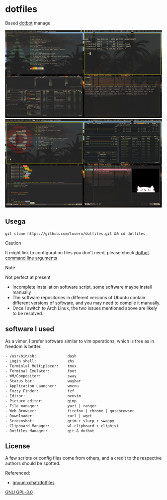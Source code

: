 # dotfiles
Based [dotbot](https://github.com/anishathalye/dotbot) manage.  

![ubuntu preview](./.preview/arch/preview.png)
![arch preview](./.preview/ubuntu/preview.png)

## Usega

```
git clone https://github.com/touero/dotfiles.git && cd dotfiles
```

> [!CAUTION]
> It might link to configuration files you don't need, please check  [dotbot command line arguments](https://github.com/anishathalye/dotbot/blob/master/README.md#command-line-arguments)

> [!NOTE]
> Not perfect at present
> - Incomplete installation software script, some software maybe install manually
> - The software repositories in different versions of Ubuntu contain different versions of software, and you may need to compile it manually.
> - Once I switch to Arch Linux, the two issues mentioned above are likely to be resolved.

## software I used
As a vimer, I prefer software similar to vim operations, which is free as in freedom is better.
```
- /usr/bin/sh:              dash
- Login shell:              zhs
- Terminlal Multiplexer:    tmux
- Terminal Emulator:        foot
- WM/Compositor:            sway
- Status bar:               waybar
- Application Launcher:     wmenu
- Fuzzy Finder:             fzf
- Editor:                   neovim
- Picture editor:           gimp
- File manager:             yazi | ranger
- Web Browser:              firefox | chrome | qutebrowser
- Downloader:               curl | wget
- Screenshot:               grim + slurp + swappy
- Clipboard Manager:        wl-clipboard + cliphist
- Dotfiles Manager:         git & dotbot
```

## License
A few scripts or config files come from others, and a credit to the respective authors should be spotted.

Referenced:
- [gnuunixchat/dotfiles](https://github.com/gnuunixchad/dotfiles)

[GNU GPL-3.0](./LICENSE)

